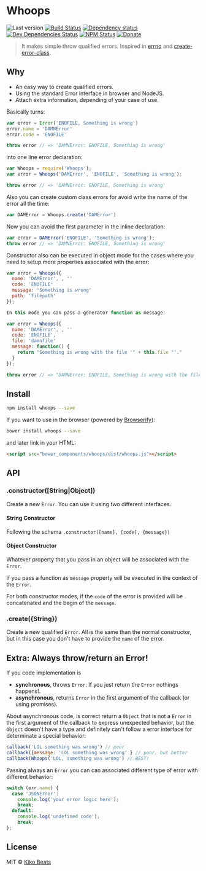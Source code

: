 # Whoops

![Last version](https://img.shields.io/github/tag/Kikobeats/whoops.svg?style=flat-square)
[![Build Status](http://img.shields.io/travis/Kikobeats/whoops/master.svg?style=flat-square)](https://travis-ci.org/Kikobeats/whoops)
[![Dependency status](http://img.shields.io/david/Kikobeats/whoops.svg?style=flat-square)](https://david-dm.org/Kikobeats/whoops)
[![Dev Dependencies Status](http://img.shields.io/david/dev/Kikobeats/whoops.svg?style=flat-square)](https://david-dm.org/Kikobeats/whoops#info=devDependencies)
[![NPM Status](http://img.shields.io/npm/dm/whoops.svg?style=flat-square)](https://www.npmjs.org/package/whoops)
[![Donate](https://img.shields.io/badge/donate-paypal-blue.svg?style=flat-square)](https://paypal.me/kikobeats)

> It makes simple throw qualified errors. Inspired in [errno](https://github.com/rvagg/node-errno) and [create-error-class](https://github.com/floatdrop/create-error-class).

## Why

- An easy way to create qualified errors.
- Using the standard Error interface in browser and NodeJS.
- Attach extra information, depending of your case of use.

Basically turns:

```js
var error = Error('ENOFILE, Something is wrong')
error.name = 'DAMNError'
error.code = 'ENOFILE'

throw error // => 'DAMNError: ENOFILE, Something is wrong'
```

into one line error declaration:

```js
var Whoops = require('Whoops');
var error = Whoops('DAMError', 'ENOFILE', 'Something is wrong');

throw error // => 'DAMNError: ENOFILE, Something is wrong'
```

Also you can create custom class errors for avoid write the name of the error
all the time:

```js
var DAMError = Whoops.create('DAMError')
```

Now you can avoid the first parameter in the inline declaration:

```js
var error = DAMError('ENOFILE', 'Something is wrong');
throw error // => 'DAMNError: ENOFILE, Something is wrong'
```

Constructor also can be executed in object mode for the cases where you need to
setup more properties associated with the error:

```js
var error = Whoops({
  name: 'DAMError', , ''
  code: 'ENOFILE'
  message: 'Something is wrong'
  path: 'filepath'
});

In this mode you can pass a generator function as message:

var error = Whoops({
  name: 'DAMError', , ''
  code: 'ENOFILE',
  file: 'damnfile'
  message: function() {
    return "Something is wrong with the file '" + this.file "'."
  }
});

throw error // => "DAMNError: ENOFILE, Something is wrong with the file 'damnfile'"
```

## Install

```bash
npm install whoops --save
```

If you want to use in the browser (powered by [Browserify](http://browserify.org/)):

```bash
bower install whoops --save
```

and later link in your HTML:

```html
<script src="bower_components/whoops/dist/whoops.js"></script>
```

## API

### .constructor([String|Object])

Create a new `Error`. You can use it using two different interfaces.

#### String Constructor

Following the schema `.constructor([name], [code], {message})`

#### Object Constructor

Whatever property that you pass in an object will be associated with the `Error`.

If you pass a function as `message` property will be executed in the context
of the `Error`.

For both constructor modes, if the `code` of the error is provided will be
concatenated and the begin of the `message`.

### .create({String})

Create a new qualified `Error`. All is the same than the normal constructor,
but in this case you don't have to provide the `name` of the error.

## Extra: Always throw/return an Error!

If you code implementation is

- **synchronous**, throws `Error`. If you just return the `Error` nothings happens!.
- **asynchronous**, returns `Error` in the first argument of the callback (or using promises).

About asynchronous code, is correct return a `Object` that is not a `Error` in the first argument of the callback to express unexpected behavior, but the `Object` doesn't have a type and definitely can't  follow a error interface for determinate a special behavior:

```js
callback('LOL something was wrong') // poor
callback({message: 'LOL something was wrong' } // poor, but better
callback(Whoops('LOL, something was wrong') // BEST!
```

Passing always an `Error` you can can associated different type of error with different behavior:

```js
switch (err.name) {
  case 'JSONError':
    console.log('your error logic here');
    break;
  default:
    console.log('undefined code');
    break;
};
```

## License

MIT © [Kiko Beats](http://www.kikobeats.com)
